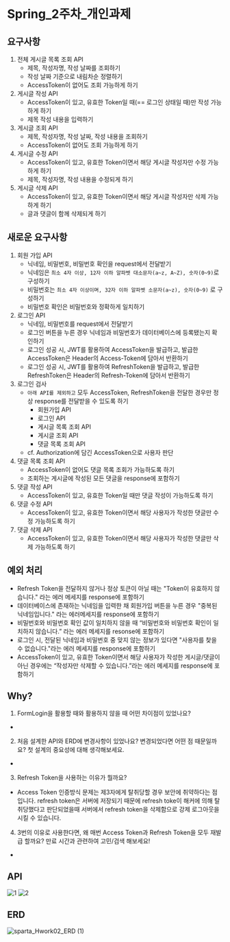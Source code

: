 # Spring_2주차_개인과제

## 요구사항
1. 전체 게시글 목록 조회 API
    - 제목, 작성자명, 작성 날짜를 조회하기
    - 작성 날짜 기준으로 내림차순 정렬하기
    - AccessToken이 없어도 조회 가능하게 하기
2. 게시글 작성 API
    - AccessToken이 있고, 유효한 Token일 때(== 로그인 상태일 때)만 작성 가능하게 하기
    - 제목 작성 내용을 입력하기
3. 게시글 조회 API
    - 제목, 작성자명, 작성 날짜, 작성 내용을 조회하기
    - AccessToken이 없어도 조회 가능하게 하기
4. 게시글 수정 API
    - AccessToken이 있고, 유효한 Token이면서 해당 게시글 작성자만 수정 가능하게 하기
    - 제목, 작성자명, 작성 내용을 수정되게 하기
5. 게시글 삭제 API
    - AccessToken이 있고, 유효한 Token이면서 해당 게시글 작성자만 삭제 가능하게 하기
    - 글과 댓글이 함께 삭제되게 하기
    
## 새로운 요구사항
1. 회원 가입 API
    - 닉네임, 비밀번호, 비밀번호 확인을 request에서 전달받기
    - 닉네임은 `최소 4자 이상, 12자 이하 알파벳 대소문자(a~z, A~Z), 숫자(0~9)`로 구성하기
    - 비밀번호는 `최소 4자 이상이며, 32자 이하 알파벳 소문자(a~z), 숫자(0~9)` 로 구성하기
    - 비밀번호 확인은 비밀번호와 정확하게 일치하기
2. 로그인 API
    - 닉네임, 비밀번호를 request에서 전달받기
    - 로그인 버튼을 누른 경우 닉네임과 비밀번호가 데이터베이스에 등록됐는지 확인하기
    - 로그인 성공 시, JWT를 활용하여 AccessToken을 발급하고, 
    발급한 AccessToken은 Header의 Access-Token에 담아서 반환하기
    - 로그인 성공 시, JWT를 활용하여 RefreshToken을 발급하고,
    발급한 RefreshToken은 Header의 Refresh-Token에 담아서 반환하기
3. 로그인 검사
    - `아래 API를 제외하고` 모두 AccessToken, RefreshToken을 전달한 경우만 정상 response를 전달받을 수 있도록 하기
        - 회원가입 API
        - 로그인 API
        - 게시글 목록 조회 API
        - 게시글 조회 API
        - 댓글 목록 조회 API
    - cf. Authorization에 담긴 AccessToken으로 사용자 판단
4.  댓글 목록 조회 API
    - AccessToken이 없어도 댓글 목록 조회가 가능하도록 하기
    - 조회하는 게시글에 작성된 모든 댓글을 response에 포함하기
5. 댓글 작성 API
    - AccessToken이 있고, 유효한 Token일 때만 댓글 작성이 가능하도록 하기
6. 댓글 수정 API
    - AccessToken이 있고, 유효한 Token이면서 해당 사용자가 작성한 댓글만 수정 가능하도록 하기
7. 댓글 삭제 API
    - AccessToken이 있고, 유효한 Token이면서 해당  사용자가 작성한 댓글만 삭제 가능하도록 하기

## 예외 처리
  - Refresh Token을 전달하지 않거나 정상 토큰이 아닐 때는 "Token이 유효하지 않습니다." 라는 
  에러 메세지를 response에 포함하기
  - 데이터베이스에 존재하는 닉네임을 입력한 채 회원가입 버튼을 누른 경우 "중복된 닉네임입니다." 라는 
  에러메세지를 response에 포함하기
  - 비밀번호와 비밀번호 확인 값이 일치하지 않을 때 “비밀번호와 비밀번호 확인이 일치하지 않습니다.” 라는 
  에러 메세지를 resonse에 포함하기
  - 로그인 시, 전달된 닉네임과 비밀번호 중 맞지 않는 정보가 있다면 "사용자를 찾을 수 없습니다."라는 
  에러 메세지를 response에 포함하기
  - AccessToken이 있고, 유효한 Token이면서 해당 사용자가 작성한 게시글/댓글이 아닌 경우에는 “작성자만 삭제할 수 있습니다.”라는 
  에러 메세지를 response에 포함하기
  
## Why?
1. FormLogin을 활용할 때와 활용하지 않을 때 어떤 차이점이 있었나요?
  - 
2. 처음 설계한 API와 ERD에 변경사항이 있었나요? 변경되었다면 어떤 점 때문일까요? 첫 설계의 중요성에 대해 생각해보세요.
  -
3. Refresh Token을 사용하는 이유가 뭘까요?
  - Access Token 인증방식 문제는 제3자에게 탈취당할 경우 보안에 취약하다는 점입니다. refresh token은 서버에 저장되기 때문에 
  refresh toke이 해커에 의해 탈취당했다고 판단되었을때 서버에서 refresh token을 삭제함으로 강제 로그아웃을 시킬 수 있습니다.
4. 3번의 이유로 사용한다면, 왜 매번 Access Token과 Refresh Token을 모두 재발급 할까요? 만료 시간과 관련하여 고민/검색 해보세요!
  -
  
## API
![1](https://user-images.githubusercontent.com/110075438/186651377-3d746999-ad83-4aa8-8b65-453968b70c07.PNG)
![2](https://user-images.githubusercontent.com/110075438/186651410-1075a4f5-190e-4461-b3fa-c91f27e5f3fc.PNG)

## ERD
![sparta_Hwork02_ERD (1)](https://user-images.githubusercontent.com/110075438/186651524-b3e5dc65-74a0-4567-9872-564d55bbb276.png)
